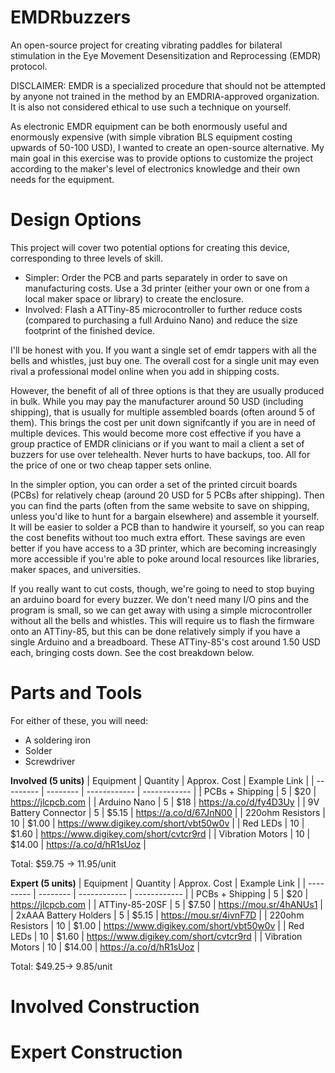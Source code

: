 # EMDRbuzzers
An open-source project for creating vibrating paddles for bilateral stimulation in the Eye Movement Desensitization and Reprocessing (EMDR) protocol.

DISCLAIMER: EMDR is a specialized procedure that should not be attempted by anyone not trained in the method by an EMDRIA-approved organization. It is also not considered ethical to use such a technique on yourself.

As electronic EMDR equipment can be both enormously useful and enormously expensive (with simple vibration BLS equipment costing upwards of 50-100 USD), I wanted to create an open-source alternative. My main goal in this exercise was to provide options to customize the project according to the maker's level of electronics knowledge and their own needs for the equipment. 

<h1>Design Options</h1>
This project will cover two potential options for creating this device, corresponding to three levels of skill.

- Simpler: Order the PCB and parts separately in order to save on manufacturing costs. Use a 3d printer (either your own or one from a local maker space or library) to create the enclosure.
- Involved: Flash a ATTiny-85 microcontroller to further reduce costs (compared to purchasing a full Arduino Nano) and reduce the size footprint of the finished device.

I'll be honest with you. If you want a single set of emdr tappers with all the bells and whistles, just buy one. The overall cost for a single unit may even rival a professional model online when you add in shipping costs.

However, the benefit of all of three options is that they are usually produced in bulk. While you may pay the manufacturer around 50 USD (including shipping), that is usually for multiple assembled boards (often around 5 of them). This brings the cost per unit down signifcantly if you are in need of multiple devices. This would become more cost effective if you have a group practice of EMDR clinicians or if you want to mail a client a set of buzzers for use over telehealth. Never hurts to have backups, too. All for the price of one or two cheap tapper sets online.

In the simpler option, you can order a set of the printed circuit boards (PCBs) for relatively cheap (around 20 USD for 5 PCBs after shipping). Then you can find the parts (often from the same website to save on shipping, unless you'd like to hunt for a bargain elsewhere) and assemble it yourself. It will be easier to solder a PCB than to handwire it yourself, so you can reap the cost benefits without too much extra effort. These savings are even better if you have access to a 3D printer, which are becoming increasingly more accessible if you're able to poke around local resources like libraries, maker spaces, and universities.

If you really want to cut costs, though, we're going to need to stop buying an arduino board for every buzzer. We don't need many I/O pins and the program is small, so we can get away with using a simple microcontroller without all the bells and whistles. This will require us to flash the firmware onto an ATTiny-85, but this can be done relatively simply if you have a single Arduino and a breadboard. These ATTiny-85's cost around 1.50 USD each, bringing costs down. See the cost breakdown below.

<h1>Parts and Tools</h1>

For either of these, you will need:
- A soldering iron
- Solder
- Screwdriver

**Involved (5 units)**
| Equipment | Quantity | Approx. Cost | Example Link |
| --------- | -------- | ------------ | ------------ |
| PCBs + Shipping | 5 | $20 | https://jlcpcb.com |
| Arduino Nano | 5 | $18 | https://a.co/d/fy4D3Uy |
| 9V Battery Connector | 5 | $5.15 | https://a.co/d/67JnN00 |
| 220ohm Resistors | 10 | $1.00 | https://www.digikey.com/short/vbt50w0v |
| Red LEDs | 10 | $1.60 | https://www.digikey.com/short/cvtcr9rd |
| Vibration Motors | 10 | $14.00 | https://a.co/d/hR1sUoz |

Total: $59.75 -> 11.95/unit

**Expert (5 units)**
| Equipment | Quantity | Approx. Cost | Example Link |
| --------- | -------- | ------------ | ------------ |
| PCBs + Shipping | 5 | $20 | https://jlcpcb.com |
| ATTiny-85-20SF | 5 | $7.50 | https://mou.sr/4hANUs1 |
| 2xAAA Battery Holders | 5 | $5.15 | https://mou.sr/4ivnF7D |
| 220ohm Resistors | 10 | $1.00 | https://www.digikey.com/short/vbt50w0v |
| Red LEDs | 10 | $1.60 | https://www.digikey.com/short/cvtcr9rd |
| Vibration Motors | 10 | $14.00 | https://a.co/d/hR1sUoz |

Total: $49.25-> 9.85/unit

<h1>Involved Construction</h1>

<h1>Expert Construction</h1>
